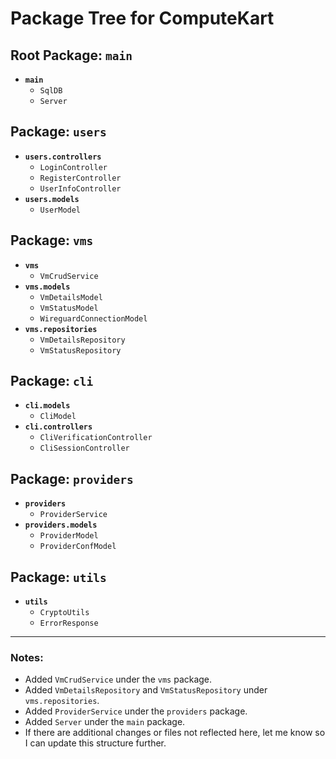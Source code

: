 # Package Tree for ComputeKart

## Root Package: `main`
- **`main`**
  - `SqlDB`
  - `Server`

## Package: `users`
- **`users.controllers`**
  - `LoginController`
  - `RegisterController`
  - `UserInfoController`
- **`users.models`**
  - `UserModel`

## Package: `vms`
- **`vms`**
  - `VmCrudService`
- **`vms.models`**
  - `VmDetailsModel`
  - `VmStatusModel`
  - `WireguardConnectionModel`
- **`vms.repositories`**
  - `VmDetailsRepository`
  - `VmStatusRepository`

## Package: `cli`
- **`cli.models`**
  - `CliModel`
- **`cli.controllers`**
  - `CliVerificationController`
  - `CliSessionController`

## Package: `providers`
- **`providers`**
  - `ProviderService`
- **`providers.models`**
  - `ProviderModel`
  - `ProviderConfModel`

## Package: `utils`
- **`utils`**
  - `CryptoUtils`
  - `ErrorResponse`

---

### Notes:
- Added `VmCrudService` under the `vms` package.
- Added `VmDetailsRepository` and `VmStatusRepository` under `vms.repositories`.
- Added `ProviderService` under the `providers` package.
- Added `Server` under the `main` package.
- If there are additional changes or files not reflected here, let me know so I can update this structure further.